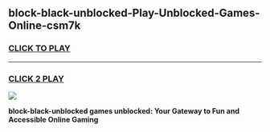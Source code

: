 
## block-black-unblocked-Play-Unblocked-Games-Online-csm7k
<h3>
<a href="https://premium76.site?title=block-black-unblocked&ref=25A">CLICK TO PLAY</a></h3>
<hr>

<h3>
<a href="https://premium76.site?title=block-black-unblocked&ref=25A">CLICK 2 PLAY</a>
  
</h3>

<a href="https://premium76.site?title=block-black-unblocked&ref=25A"><img src="https://clearcache.store/games.png"></a>


**block-black-unblocked games unblocked: Your Gateway to Fun and Accessible Online Gaming**
